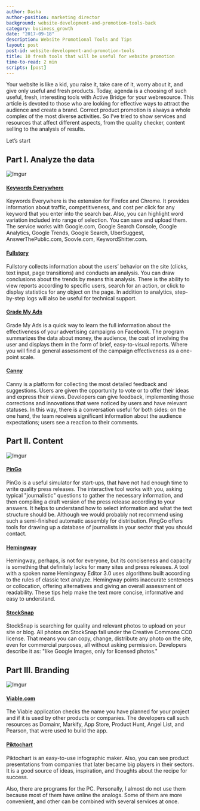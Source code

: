 ```yaml
---
author: Dasha
author-position: marketing director
background: website-development-and-promotion-tools-back
category: business_growth
date: "2017-09-18"
description: Website Promotional Tools and Tips
layout: post
post-id: website-development-and-promotion-tools
title: 10 fresh tools that will be useful for website promotion
time-to-read: 2 min
scripts: [post]
---
```


Your website is like a kid, you raise it, take care of it,  worry about it, and give only useful and fresh products. Today, agenda is a choosing of such useful, fresh, interesting tools with Active Bridge for your webresource. This article is devoted to  those who are looking for effective ways to attract the audience and create a brand. Correct product promotion is always a whole complex of the most diverse activities. So I’ve tried to show services and resources that affect different aspects, from the quality checker, content selling to the analysis of results.

Let’s start

## Part I. Analyze the data
![Imgur](https://i.imgur.com/JMpTkm9.jpg)

#### [Keywords Everywhere](https://chrome.google.com/webstore/detail/keywords-everywhere-keywo/hbapdpeemoojbophdfndmlgdhppljgmp)

Keywords Everywhere is the extension for Firefox and Chrome. It provides information about traffic, competitiveness, and cost per click for any keyword that you enter into the search bar. Also, you can highlight word variation included into range of selection. You can save and upload them. The service works with Google.com, Google Search Console, Google Analytics, Google Trends, Google Search, UberSuggest, AnswerThePublic.com, Soovle.com, KeywordShitter.com.

#### [Fullstory](https://www.fullstory.com/)

Fullstory collects information about the users’ behavior on the site (clicks, text input, page transitions) and conducts an analysis.  You can draw conclusions about the trends by means this analysis. There is the ability to view reports according to specific users, search for an action, or click to display statistics for any object on the page. In addition to analytics, step-by-step logs will also be useful for technical support.

#### [Grade My Ads](http://grademyads.com/)

Grade My Ads is a quick way to learn the full information about the effectiveness of your advertising campaigns on Facebook. The program summarizes the data about money, the audience, the cost of involving the user and displays them in the form of brief, easy-to-visual reports. Where you will find a general assessment of the campaign effectiveness as a  one-point scale.

#### [Canny](https://canny.io/)

Canny is a platform for collecting the most detailed feedback and suggestions. Users are given the opportunity to vote or to offer their ideas and express their views. Developers can give feedback, implementing those corrections and innovations that were noticed by users and have relevant statuses. In this way, there is a conversation useful for both sides: on the one hand, the team receives significant information about the audience expectations; users see a reaction to their comments.

## Part II. Content

![Imgur](https://i.imgur.com/XA8iy8F.jpg)

#### [PinGo](http://ping-go.com/)

PinGo is a useful simulator for start-ups, that have not had enough time to write quality press releases. The interactive tool works with you, asking typical "journalistic" questions to gather the necessary information, and then compiling a draft version of the press release according to your answers. It helps to understand how to select information and what the text structure should be. Although we would probably not recommend using such a semi-finished automatic assembly for distribution. PingGo offers tools for drawing up a database of journalists in your sector that you should contact.


#### [Hemingway](http://www.hemingwayapp.com/)

Hemingway, perhaps, is not for everyone, but its conciseness and capacity is something that definitely lacks for many sites and press releases. A tool with a spoken name Hemingway Editor 3.0 uses algorithms built according to the rules of classic text analyze. Hemingway points inaccurate sentences or collocation, offering alternatives and giving an overall assessment of readability. These tips help make the text more concise, informative and easy to understand.

#### [StockSnap](https://stocksnap.io/)

StockSnap is searching for quality and relevant photos to upload on your site or blog.  All photos on StockSnap fall under the Creative Commons CC0 license. That means you can copy, change, distribute any photo on the site, even for commercial purposes, all without asking permission. Developers describe it as: "like Google Images, only for licensed photos."

## Part III. Branding

![Imgur](https://i.imgur.com/HDjQ5F5.jpg)

#### [Viable.com](https://domainnamesales.com)

The Viable application checks the name you have planned for your project and if it is used by other products or companies. The developers call such resources as Domainr, Markify, App Store, Product Hunt, Angel List, and Pearson, that were used to build the app.

#### [Piktochart](https://piktochart.com)

Piktochart is an easy-to-use infographic maker. Also, you can see product presentations from companies that later became big players in their sectors. It is a good source of ideas, inspiration, and thoughts about the recipe for success.

Also, there are programs for the PC. Personally, I almost do not use them because most of them have online the analogs. Some of them are more convenient, and other can be combined with several services at once.
